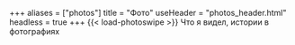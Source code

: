 +++
aliases = ["photos"]
title = "Фото"
useHeader = "photos_header.html"
headless = true
+++
{{< load-photoswipe >}}
Что я видел, истории в фотографиях